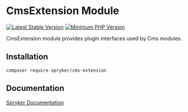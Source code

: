 # CmsExtension Module
[![Latest Stable Version](https://poser.pugx.org/spryker/cms-extension/v/stable.svg)](https://packagist.org/packages/spryker/cms-extension)
[![Minimum PHP Version](https://img.shields.io/badge/php-%3E%3D%208.2-8892BF.svg)](https://php.net/)

CmsExtension module provides plugin interfaces used by Cms modules.

## Installation

```
composer require spryker/cms-extension
```

## Documentation

[Spryker Documentation](https://docs.spryker.com)

